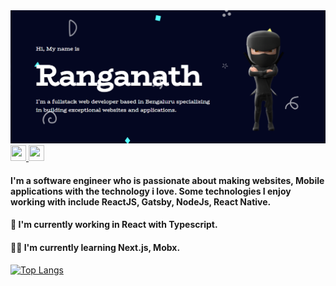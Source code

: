 <img src="p1.PNG" />

<a href="https://www.linked.com/in/ranganathmd">
  <img src="https://cdn2.iconfinder.com/data/icons/social-media-2285/512/1_Linkedin_unofficial_colored_svg-512.png" width="25px" height="25px"/>
</a>
<a href="https://codesandbox.io/u/Ranganath-MD">
  <img src="https://pbs.twimg.com/profile_images/1171375829382774784/70ZgE-ke.png" width="25px" height="25px"/>
</a>

#### I'm a software engineer who is passionate about making websites, Mobile applications with the technology i love. Some technologies I enjoy working with include ReactJS, Gatsby, NodeJs, React Native. 

#### 🚀 I'm currently working in React with Typescript.

#### 🐱‍👤 I'm currently learning Next.js, Mobx.

[![Top Langs](https://github-readme-stats.vercel.app/api/top-langs/?username=Ranganath-MD&layout=compact)](https://github.com/anuraghazra/github-readme-stats)
